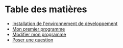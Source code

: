 # Table des matières

- [Installation de l'environnement de développement](https://gitlab.com/maxime285/python/blob/master/HOWTO/EnvDev.md)
- [Mon premier programme](https://gitlab.com/maxime285/python/blob/master/HOWTO/PremierProgramme.md)
- [Modifier mon programme](https://gitlab.com/maxime285/python/blob/master/HOWTO/ModifierProgramme.md)
- [Poser une question](https://gitlab.com/maxime285/python/blob/master/HOWTO/PoserUneQuestion.md)
